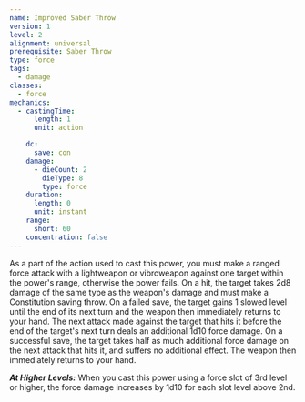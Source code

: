 ```yaml
---
name: Improved Saber Throw
version: 1
level: 2
alignment: universal
prerequisite: Saber Throw
type: force
tags:
  - damage
classes:
  - force
mechanics:
  - castingTime:
      length: 1
      unit: action

    dc:
      save: con
    damage:
      - dieCount: 2
        dieType: 8
        type: force
    duration:
      length: 0
      unit: instant
    range:
      short: 60
    concentration: false
---
```

As a part of the action used to cast this power, you must make a ranged force attack with a lightweapon or vibroweapon against one target within the power's range, otherwise the power fails. On a hit, the target takes 2d8 damage of the same type as the weapon's damage and must make a Constitution saving throw. On a failed save, the target gains 1 slowed level until the end of its next turn and the weapon then immediately returns to your hand. The next attack made against the target that hits it before the end of the target's next turn deals an additional 1d10 force damage. On a successful save, the target takes half as much additional force damage on the next attack that hits it, and suffers no additional effect. The weapon then immediately returns to your hand.

***__At Higher Levels__:*** When you cast this power using a force slot of 3rd level or higher, the force damage increases by 1d10 for each slot level above 2nd.
    